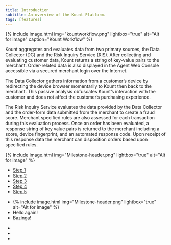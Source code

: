 ```yaml
---
title: Introduction 
subtitle: An overview of the Kount Platform.
tags: [features]
---
```


{% include image.html img="kountworkflow.png" lightbox="true" alt="Alt for image" caption="Kount Workflow" %}

Kount aggregates and evaluates data from two primary sources, the Data Collector (DC) and the Risk Inquiry Service (RIS). After collecting and evaluating customer data, Kount returns a string of key-value pairs to the merchant. Order-related data is also displayed in the Agent Web Console accessible via a secured merchant login over the Internet.

The Data Collector gathers information from a customer’s device by redirecting the device browser momentarily to Kount then back to the merchant. This passive analysis obfuscates Kount’s interaction with the customer and does not affect the customer’s purchasing experience.

The Risk Inquiry Service evaluates the data provided by the Data Collector and the order-form data submitted from the merchant to create a fraud score. Merchant specified rules are also assessed for each transaction during this evaluation process. Once an order has been evaluated, a response string of key value pairs is returned to the merchant including a score, device fingerprint, and an automated response code. Upon receipt of this response data the merchant can disposition orders based upon specified rules.

{% include image.html img="Milestone-header.png" lightbox="true" alt="Alt for image" %}

<ul class="uk-subnav uk-subnav-pill" uk-switcher>
    <li class="uk-active"><a href="#">Step 1</a></li>
    <li><a href="#">Step 2</a></li>
    <li><a href="#">Step 3</a></li>
    <li><a href="#">Step 4</a></li>
    <li><a href="#">Step 5</a></li>
</ul>

<ul class="uk-switcher uk-margin">
    <li>{% include image.html img="Milestone-header.png" lightbox="true" alt="Alt for image" %}</li>
    <li>Hello again!</li>
    <li>Bazinga!</li>
</ul>


<ul class="uk-subnav" uk-switcher>
    <li class="uk-active"><a href=""></a></li>
    <li><a href=""></a></li>
    <li><span></span></li>
</ul>

